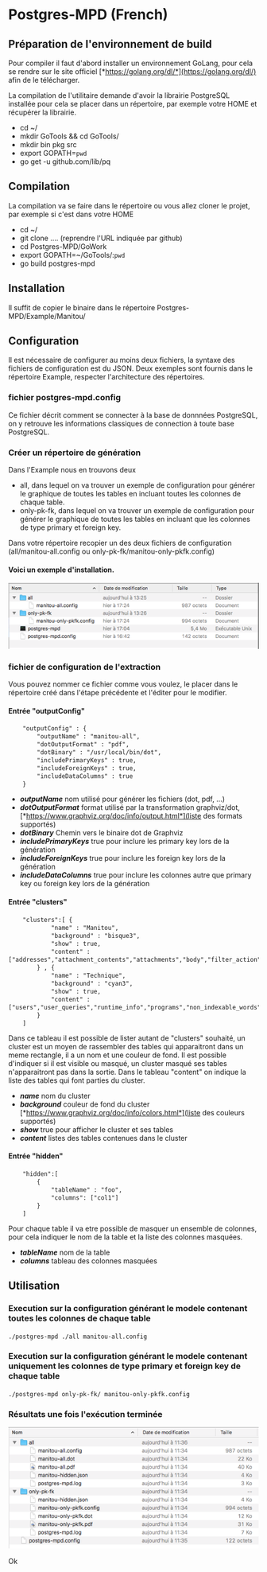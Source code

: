 # Postgres-MPD (French)

## Préparation de l'environnement de build

Pour compiler il faut d'abord installer un environnement GoLang, pour cela se rendre sur le site officiel [*https://golang.org/dl/*](https://golang.org/dl/) afin de le télécharger.

La compilation de l'utilitaire demande d'avoir la librairie PostgreSQL installée pour cela se placer dans un répertoire, par exemple votre HOME et récupérer la librairie.

   -   cd ~/
   -   mkdir GoTools && cd GoTools/
   -   mkdir bin pkg src
   -   export GOPATH=`pwd`
   -   go get -u github.com/lib/pq

## Compilation

La compilation va se faire dans le répertoire ou vous allez cloner le projet, par exemple si c'est dans votre HOME

   -   cd ~/
   -   git clone .... (reprendre l'URL indiquée par github)
   -   cd Postgres-MPD/GoWork
   -   export GOPATH=~/GoTools/:`pwd`
   -   go build postgres-mpd

## Installation

Il suffit de copier le binaire dans le répertoire Postgres-MPD/Example/Manitou/

## Configuration

Il est nécessaire de configurer au moins deux fichiers, la syntaxe des fichiers de configuration est du JSON. Deux exemples sont fournis dans le répertoire Example, respecter l'architecture des répertoires.

### fichier postgres-mpd.config

Ce fichier décrit comment se connecter à la base de donnnées PostgreSQL, on y retrouve les informations classiques de connection à toute base PostgreSQL.

### Créer un répertoire de génération

Dans l'Example nous en trouvons deux

   -   all, dans lequel on va trouver un exemple de configuration pour générer le graphique de toutes les tables en incluant toutes les colonnes de chaque table.
   -   only-pk-fk, dans lequel on va trouver un exemple de configuration pour générer le graphique de toutes les tables en incluant que les colonnes de type primary et foreign key.

Dans votre répertoire recopier un des deux fichiers de configuration (all/manitou-all.config ou only-pk-fk/manitou-only-pkfk.config)

#### Voici un exemple d'installation.

![Exemple d'installation](imgs/installation.png)

### fichier de configuration de l'extraction

Vous pouvez nommer ce fichier comme vous voulez, le placer dans le répertoire créé dans l'étape précédente et l'éditer pour le modifier.

#### Entrée "outputConfig"

```
	"outputConfig" : {
		"outputName" : "manitou-all",
		"dotOutputFormat" : "pdf",
		"dotBinary" : "/usr/local/bin/dot",
		"includePrimaryKeys" : true,
		"includeForeignKeys" : true,
		"includeDataColumns" : true
	}
```

   -   ***outputName*** nom utilisé pour générer les fichiers (dot, pdf, ...)
   -   ***dotOutputFormat*** format utilisé par la transformation graphviz/dot, [*https://www.graphviz.org/doc/info/output.html*](liste des formats supportés)
   -   ***dotBinary*** Chemin vers le binaire dot de Graphviz
   -   ***includePrimaryKeys*** true pour inclure les primary key lors de la génération
   -   ***includeForeignKeys*** true pour inclure les foreign key lors de la génération
   -   ***includeDataColumns*** true pour inclure les colonnes autre que primary key ou foreign key lors de la génération


#### Entrée "clusters"

```
	"clusters":[ {
			"name" : "Manitou",
			"background" : "bisque3",
			"show" : true,
			"content" : ["addresses","attachment_contents","attachments","body","filter_action","filter_expr","header","identities","import_mbox","inverted_word_index","mail","mail_addresses","mail_tags","mailing_data","mailing_definition","mailing_run","notes","raw_mail","tags","tags_words","words"]
		} , {
			"name" : "Technique",
			"background" : "cyan3",
			"show" : true,
			"content" : ["users","user_queries","runtime_info","programs","non_indexable_words","mime_types","mail_template","mail_status","jobs_queue","import_message","global_notepad","forward_addresses","filter_log","files","config"]
		} 
	]
```

Dans ce tableau il est possible de lister autant de "clusters" souhaité, un cluster est un moyen de rassembler des tables qui apparaitront dans un meme rectangle, il a un nom et une couleur de fond. Il est possible d'indiquer si il est visible ou masqué, un cluster masqué ses tables n'apparaitront pas dans la sortie. Dans le tableau "content" on indique la liste des tables qui font parties du cluster.

   -   ***name*** nom du cluster
   -   ***background*** couleur de fond du cluster [*https://www.graphviz.org/doc/info/colors.html*](liste des couleurs supportés)
   -   ***show*** true pour afficher le cluster et ses tables
   -   ***content*** listes des tables contenues dans le cluster

#### Entrée "hidden"

```
	"hidden":[
		{
			"tableName" : "foo",
			"columns": ["col1"]
		}
	]
```

Pour chaque table il va etre possible de masquer un ensemble de colonnes, pour cela indiquer le nom de la table et la liste des colonnes masquées.

   -   ***tableName*** nom de la table
   -   ***columns*** tableau des colonnes masquées

## Utilisation

### Execution sur la configuration générant le modele contenant toutes les colonnes de chaque table

`./postgres-mpd ./all manitou-all.config`

### Execution sur la configuration générant le modele contenant uniquement les colonnes de type primary et foreign key de chaque table

`./postgres-mpd only-pk-fk/ manitou-only-pkfk.config `

### Résultats une fois l'exécution terminée

![Exemple d'exécution](imgs/execution.png)

Ok
